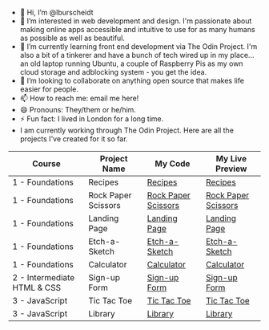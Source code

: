 - 👋 Hi, I’m @lburscheidt
- 👀 I’m interested in web development and design. I'm passionate about making online apps accessible and intuitive to use for as many humans as possible as well as beautiful.
- 🌱 I’m currently learning front end development via The Odin Project. I'm also a bit of a tinkerer and have a bunch of tech wired up in my place... an old laptop running Ubuntu, a couple of Raspberry Pis as my own cloud storage and adblocking system - you get the idea. 
- 💞️ I’m looking to collaborate on anything open source that makes life easier for people.
- 📫 How to reach me: email me here!
- 😄 Pronouns: They/them or he/him.
- ⚡ Fun fact: I lived in London for a long time.
- I am currently working through The Odin Project. Here are all the projects I've created for it so far.

|Course | Project Name | My Code | My Live Preview |
|-------|--------------|---------|-----------------|
|1 - Foundations|Recipes|[Recipes](https://github.com/lburscheidt/odin-recipes)|[Recipes](https://lburscheidt.github.io/tasty-recipes/)|
|1 - Foundations|Rock Paper Scissors|[Rock Paper Scissors](https://github.com/lburscheidt/rock-paper-scissors)|[Rock Paper Scissors](https://lburscheidt.github.io/rock-paper-scissors/)|
|1 - Foundations|Landing Page|[Landing Page](https://github.com/lburscheidt/landing-page)|[Landing Page](https://lburscheidt.github.io/landing-page/)|
|1 - Foundations|Etch-a-Sketch|[Etch-a-Sketch](https://github.com/lburscheidt/etch-a-sketch)|[Etch-a-Sketch](https://lburscheidt.github.io/etch-a-sketch/)|
|1 - Foundations|Calculator|[Calculator](https://github.com/lburscheidt/calculator)|[Calculator](https://lburscheidt.github.io/calculator/)|
|2 - Intermediate HTML & CSS|Sign-up Form|[Sign-up Form](https://github.com/lburscheidt/sign-up-form)|[Sign-up Form](https://lburscheidt.github.io/sign-up-form/)|
|3 - JavaScript|Tic Tac Toe|[Tic Tac Toe](https://github.com/lburscheidt/terrific-tic-tac-toe)|[Tic Tac Toe](https://lburscheidt.github.io/terrific-tic-tac-toe/)
|3 - JavaScript|Library|[Library](https://github.com/lburscheidt/legendary-little-library)|[Library](https://lburscheidt.github.io/legendary-little-library/)
<!---
lburscheidt/lburscheidt is a ✨ special ✨ repository because its `README.md` (this file) appears on your GitHub profile.
You can click the Preview link to take a look at your changes.
--->
